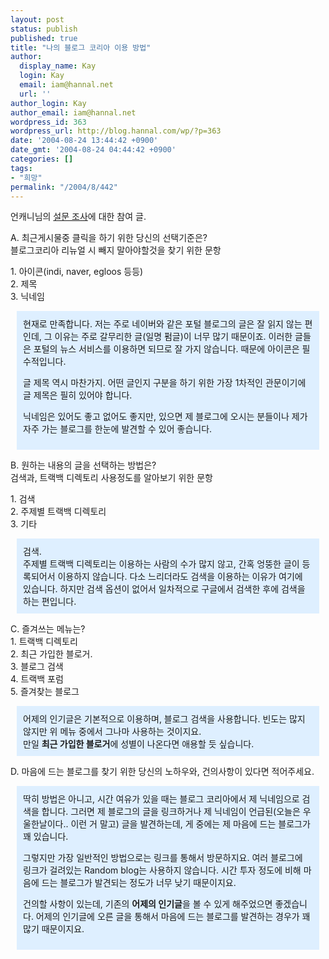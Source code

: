 ```yaml
---
layout: post
status: publish
published: true
title: "나의 블로그 코리아 이용 방법"
author:
  display_name: Kay
  login: Kay
  email: iam@hannal.net
  url: ''
author_login: Kay
author_email: iam@hannal.net
wordpress_id: 363
wordpress_url: http://blog.hannal.com/wp/?p=363
date: '2004-08-24 13:44:42 +0900'
date_gmt: '2004-08-24 04:44:42 +0900'
categories: []
tags:
- "희망"
permalink: "/2004/8/442"
---
```

<p>언캐니님의 <a href="http://www.uncanni.net/archive/0406281840253754_M_2004_08.html#0408230102532433" target="_blank">설문 조사</a>에 대한 참여 글.</p>
<p>A. 최근게시물중 클릭을 하기 위한 당신의 선택기준은?<br />
블로그코리아 리뉴얼 시 빼지 말아야할것을 찾기 위한 문항</p>
<p>1. 아이콘(indi, naver, egloos 등등)<br />
2. 제목<br />
3. 닉네임</p>
<div style="padding:10;margin:10;background-color:#DEEFFF;">현재로 만족합니다. 저는 주로 네이버와 같은 포털 블로그의 글은 잘 읽지 않는 편인데, 그 이유는 주로 갈무리한 글(일명 펌글)이 너무 많기 때문이죠. 이러한 글들은 포털의 뉴스 서비스를 이용하면 되므로 잘 가지 않습니다. 때문에 아이콘은 필수적입니다.</p>
<p>글 제목 역시 마찬가지. 어떤 글인지 구분을 하기 위한 가장 1차적인 관문이기에 글 제목은 필히 있어야 합니다.</p>
<p>닉네임은 있어도 좋고 없어도 좋지만, 있으면 제 블로그에 오시는 분들이나 제가 자주 가는 블로그를 한눈에 발견할 수 있어 좋습니다. </p></div>
<p>B. 원하는 내용의 글을 선택하는 방법은?<br />
검색과, 트랙백 디렉토리 사용정도를 알아보기 위한 문항</p>
<p>1. 검색<br />
2. 주제별 트랙백 디렉토리<br />
3. 기타</p>
<div style="padding:10;margin:10;background-color:#DEEFFF;">검색.<br />
주제별 트랙백 디렉토리는 이용하는 사람의 수가 많지 않고, 간혹 엉뚱한 글이 등록되어서 이용하지 않습니다. 다소 느리더라도 검색을 이용하는 이유가 여기에 있습니다. 하지만 검색 옵션이 없어서 일차적으로 구글에서 검색한 후에 검색을 하는 편입니다.</div>
<p>C. 즐겨쓰는 메뉴는?<br />
1. 트랙백 디렉토리<br />
2. 최근 가입한 블로거.<br />
3. 블로그 검색<br />
4. 트랙백 포럼<br />
5. 즐겨찾는 블로그</p>
<div style="padding:10;margin:10;background-color:#DEEFFF;">어제의 인기글은 기본적으로 이용하며, 블로그 검색을 사용합니다. 빈도는 많지 않지만 위 메뉴 중에서 그나마 사용하는 것이지요.<br />
만일 <b>최근 가입한 블로거</b>에 성별이 나온다면 애용할 듯 싶습니다.</div>
<p>D. 마음에 드는 블로그를 찾기 위한 당신의 노하우와, 건의사항이 있다면 적어주세요.</p>
<div style="padding:10;margin:10;background-color:#DEEFFF;">딱히 방법은 아니고, 시간 여유가 있을 때는 블로그 코리아에서 제 닉네임으로 검색을 합니다. 그러면 제 블로그의 글을 링크하거나 제 닉네임이 언급된(오늘은 우울한날이다.. 이런 거 말고) 글을 발견하는데, 게 중에는 제 마음에 드는 블로그가 꽤 있습니다.</p>
<p>그렇지만 가장 일반적인 방법으로는 링크를 통해서 방문하지요. 여러 블로그에 링크가 걸려있는 Random blog는 사용하지 않습니다. 시간 투자 정도에 비해 마음에 드는 블로그가 발견되는 정도가 너무 낮기 때문이지요.</p>
<p>건의할 사항이 있는데, 기존의 <b>어제의 인기글</b>을 볼 수 있게 해주었으면 좋겠습니다. 어제의 인기글에 오른 글을 통해서 마음에  드는 블로그를 발견하는 경우가 꽤 많기 때문이지요.</div>
